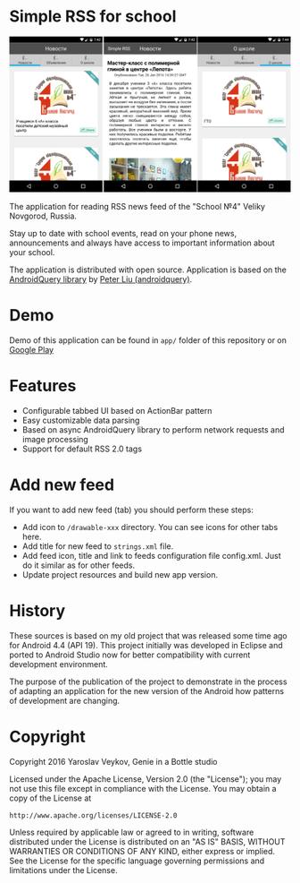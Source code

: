 # Simple RSS for school

![Freelancer](resources/assets/readme_1.png)

The application for reading RSS news feed of the "School №4" Veliky Novgorod, Russia.

Stay up to date with school events, read on your phone news, announcements and always have access to important information about your school.

The application is distributed with open source. Application is based on the [AndroidQuery library](https://github.com/androidquery/androidquery) by [Peter Liu (androidquery)](https://github.com/androidquery).

# Demo

Demo of this application can be found in `app/` folder of this repository or on [Google Play](https://play.google.com/store/apps/details?id=com.genie.simplerss)

# Features

* Configurable tabbed UI based on ActionBar pattern
* Easy customizable data parsing
* Based on async AndroidQuery library to perform network requests and image processing
* Support for default RSS 2.0 tags

# Add new feed

If you want to add new feed (tab) you should perform these steps:

* Add icon to `/drawable-xxx` directory. You can see icons for other tabs here.
* Add title for new feed to `strings.xml` file.
* Add feed icon, title and link to feeds configuration file config.xml. Just do it similar as for other feeds.
* Update project resources and build new app version.

# History

These sources is based on my old project that was released some time ago for Android 4.4 (API 19). This project initially was developed in Eclipse and ported to Android Studio now for better compatibility with current development environment.

The purpose of the publication of the project to demonstrate in the process of adapting an application for the new version of the Android how patterns of development are changing.

# Copyright

Copyright 2016 Yaroslav Veykov, Genie in a Bottle studio

Licensed under the Apache License, Version 2.0 (the "License");
you may not use this file except in compliance with the License.
You may obtain a copy of the License at

    http://www.apache.org/licenses/LICENSE-2.0

Unless required by applicable law or agreed to in writing, software
distributed under the License is distributed on an "AS IS" BASIS,
WITHOUT WARRANTIES OR CONDITIONS OF ANY KIND, either express or implied.
See the License for the specific language governing permissions and
limitations under the License.
